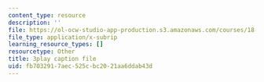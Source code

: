 ```yaml
---
content_type: resource
description: ''
file: https://ol-ocw-studio-app-production.s3.amazonaws.com/courses/18-06sc-linear-algebra-fall-2011/fb7032917aec525cbc2021aa6ddab43d_IZqwi0wJovM.vtt
file_type: application/x-subrip
learning_resource_types: []
resourcetype: Other
title: 3play caption file
uid: fb703291-7aec-525c-bc20-21aa6ddab43d
---
```

